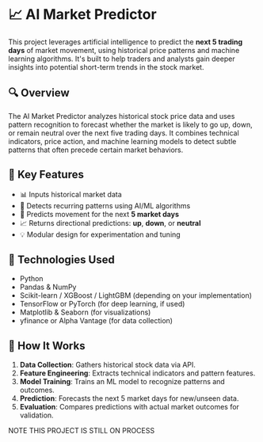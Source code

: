 # 📈 AI Market Predictor

This project leverages artificial intelligence to predict the **next 5 trading days** of market movement, using historical price patterns and machine learning algorithms. It's built to help traders and analysts gain deeper insights into potential short-term trends in the stock market.

## 🔍 Overview

The AI Market Predictor analyzes historical stock price data and uses pattern recognition to forecast whether the market is likely to go up, down, or remain neutral over the next five trading days. It combines technical indicators, price action, and machine learning models to detect subtle patterns that often precede certain market behaviors.

## 🧠 Key Features

- 📊 Inputs historical market data
- 🔎 Detects recurring patterns using AI/ML algorithms
- 📅 Predicts movement for the next **5 market days**
- 📈 Returns directional predictions: **up**, **down**, or **neutral**
- 💡 Modular design for experimentation and tuning

## 🧰 Technologies Used

- Python
- Pandas & NumPy
- Scikit-learn / XGBoost / LightGBM (depending on your implementation)
- TensorFlow or PyTorch (for deep learning, if used)
- Matplotlib & Seaborn (for visualizations)
- yfinance or Alpha Vantage (for data collection)

## 🚀 How It Works

1. **Data Collection**: Gathers historical stock data via API.
2. **Feature Engineering**: Extracts technical indicators and pattern features.
3. **Model Training**: Trains an ML model to recognize patterns and outcomes.
4. **Prediction**: Forecasts the next 5 market days for new/unseen data.
5. **Evaluation**: Compares predictions with actual market outcomes for validation.

NOTE THIS PROJECT IS STILL ON PROCESS
